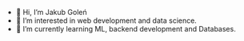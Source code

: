 - 👋 Hi, I’m Jakub Goleń
- 👀 I’m interested in web development and data science.
- 🌱 I’m currently learning ML, backend development and Databases.
<!---
SINEdowskY/SINEdowskY is a ✨ special ✨ repository because its `README.md` (this file) appears on your GitHub profile.
You can click the Preview link to take a look at your changes.
--->
